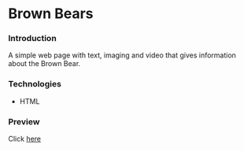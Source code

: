 # Brown Bears

### Introduction
A simple web page with text, imaging and video that gives information about the Brown Bear.

### Technologies
- HTML

### Preview
Click [here](https://htmlpreview.github.io/?https://github.com/MartynM1982/Brown_Bears/blob/1ac0894718e29331f07b609dd55a2a46e1749bee/Brown_Bears.html)





